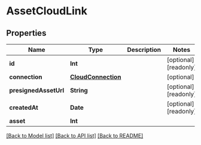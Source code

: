 # AssetCloudLink

## Properties

Name | Type | Description | Notes
------------ | ------------- | ------------- | -------------
**id** | **Int** |  | [optional] [readonly] 
**connection** | [**CloudConnection**](CloudConnection.md) |  | [optional] 
**presignedAssetUrl** | **String** |  | [optional] [readonly] 
**createdAt** | **Date** |  | [optional] [readonly] 
**asset** | **Int** |  | 

[[Back to Model list]](../#documentation-for-models) [[Back to API list]](../#documentation-for-api-endpoints) [[Back to README]](../)



